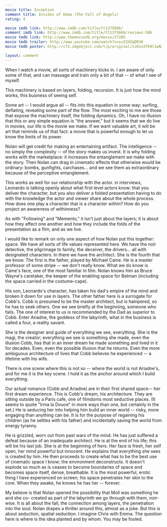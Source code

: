 ```yaml
---
movie title: Inception
comment title: Insides of Emma (The Fall of Angels)
rating: 4

movie imdb link: http://www.imdb.com/title/tt1375666/
comment imdb link: http://www.imdb.com/title/tt1375666/reviews-506
movie tmdb link: http://www.themoviedb.org/movie/27205
movie tmdb trailer: http://www.youtube.com/watch?v=suIIHZqDR30
movie tmdb poster: http://cf2.imgobject.com/t/p/original/ziKvu3Th9l1wN2aIeVj5ElpBqFu.jpg

layout: comment
---
```


When I watch a movie, all sorts of machinery kicks in. I am aware of only some of that, and can massage and train only a bit of that -- of what I see of myself.

This machinery is based on layers, folding, recursion. It is just how the mind works, this business of seeing self. 

Some art -- I would argue all -- fits into this equation in some way: surfing, deflating, revealing some part of the flow. The most exciting to me are those that expose the machinery itself, the folding dynamics. Oh, I have no illusion that this or any simple equation is "the answer," but it seems that we do live in movies, our life is the movie we make. If we want valuable art, it will be art that reminds us of that fact: a movie that is powerful enough to let us know the limits of its power.

Nolan will get credit for making an entertaining artifact. The intelligence -- no simply the complexity -- of the story makes us invest. It is why folding works with the marketplace: it increases the entanglement we make with the story. Then Nolan can drag in cinematic effects that otherwise would be ordinary: bombs, gunfights, carchases... and we see them as extraordinary because of the perceptive entanglement.

This works as well for our relationship with the actor. in interviews, Leonardo is talking openly about what first level actors know: that you deliver the character, but you also deliver a folded presentation having to do with the knowledge the actor and viewer share about the whole process. How does one play a character that is a character within? How do you project an awareness of withinness?

As with "Following" and "Memento," it isn't just about the layers; it is about how they affect one another and how they include the folds of the presentation as a film, and as we live.

I would like to remark on only one aspect of how Nolan put this together: space. We have all sorts of life values represented here. We have the noir detective, the pilgrimage to family, the deceiver, the drivers... all with designated characters. In there we have the architect. She is the fourth that we know. The first is the father, played by Michael Caine. He is a master professor of some stripe -- we don't really know. What we do know is Caine's face, one of the most familiar in film. Nolan knows him as Bruce Wayne's caretaker, the keeper of the enabling space for Batman (including the space carried in the costume-cape).

His son, Leonardo's character, has taken his dad's empire of the mind and broken it down for use in layers. The other father here is a surrogate for Cobb's. Cobb is presumed to be the master architect, but is hampered, so he has to seek others. One we see briefly at the beginning, someone who fails. The one of interest to us is recommended by the Dad as superior to Cobb. Enter Ariadne, the goddess of the labyrinth, what in the business is called a four, a reality savant.

She is the designer and guide of everything we see, everything. She is the magi, the creator; everything we see is something she made, even the illusion Cobb, has that in an inner dream he made something and lived in it for decades. Even, even the possible illusion that he returns. Even the more ambiguous architecture of lives that Cobb believes he experienced -- a lifetime with his wife.

There is one scene where this is not so -- where the world is not Ariadne's, and for me it is the key scene. I hold it as the anchor around which I build everything.

Our actual romance (Cobb and Ariadne) are in their first shared space-- her first dream experience. This is Cobb's dream, his architecture. They are sitting outside by a Paris cafe, one of filmdoms most seductive places. (It seems to quote "Irma la Douce" in more ways than one, but certainly in the set.) He is seducing her into helping him build an inner world -- risky, more engaging than anything can be. It is for the purpose of regaining his children (as he settles with his father) and incidentally saving the world from energy tyranny. 

He is grizzled, worn out from past wars of the mind. He has just suffered a defeat because of an inadequate architect. He is at the end of his life; this will be his last job. She is at the beginning of hers. Her face is fresh, her self open, her mind powerful but innocent. He explains that everything she sees is created by him. He then proceeds to create what has to be the best use of cinematic space I know; the environment deconstructs. It doesn't explode so much as is ceases to become boundaries of space and becomes space itself, dense, breathable. It is the most powerful, erotic thing I have experienced on screen; his space penetrates her skin to the core. When they awake, he knows he has her -- forever.

My believe is that Nolan opened the possibility that Moll was something he and she co- created as part of the labyrinth we go through with them, noir-wise. It is all about the fall, the connection among layers, the penetration into the soul. Nolan drapes a thriller around this, almost as a joke. But this is about seduction, spatial seduction. I imagine Chris with Emma. The question here is where is the idea planted and by whom. You may be fooled.